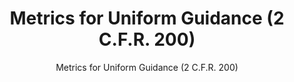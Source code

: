 ---
layout: resources-landing
title: "Metrics for Uniform Guidance (2 C.F.R. 200)"
subtitle: "Metrics for Uniform Guidance (2 C.F.R. 200)"
external_link: https://obamawhitehouse.archives.gov/sites/default/files/omb/memoranda/2014/m-14-17.pdf
filters: federal-financial-assistance coffa uniform-guidance-2-cfr-200 memorandum 2014 archived
fiscal_year: 2014
---